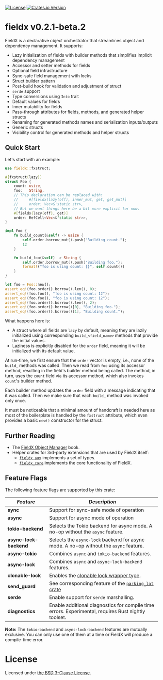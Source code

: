 <!-- markdownlint-disable-next-line MD041 -->
[![License](https://img.shields.io/github/license/vrurg/fieldx)](https://github.com/vrurg/fieldx/blob/main/LICENSE)
[![Crates.io Version](https://img.shields.io/crates/v/fieldx)](https://crates.io/crates/fieldx)

# fieldx v0.2.1-beta.2

FieldX is a declarative object orchestrator that streamlines object and dependency management. It supports:

- Lazy initialization of fields with builder methods that simplifies implicit dependency management
- Accessor and setter methods for fields
- Optional field infrastructure
- Sync-safe field management with locks
- Struct builder pattern
- Post-build hook for validation and adjustment of struct
- `serde` support
- Type conversions using `Into` trait
- Default values for fields
- Inner mutability for fields
- Pass-through attributes for fields, methods, and generated helper structs
- Renaming for generated methods names and serialization inputs/outputs
- Generic structs
- Visibility control for generated methods and helper structs

## Quick Start

Let's start with an example:

```rust
use fieldx::fxstruct;

#[fxstruct(lazy)]
struct Foo {
    count: usize,
    foo:   String,
    // This declaration can be replaced with:
    //     #[fieldx(lazy(off), inner_mut, get, get_mut)]
    //     order: Vec<&'static str>,
    // But we want things here be a bit more explicit for now.
    #[fieldx(lazy(off), get)]
    order: RefCell<Vec<&'static str>>,
}

impl Foo {
    fn build_count(&self) -> usize {
        self.order.borrow_mut().push("Building count.");
        12
    }

    fn build_foo(&self) -> String {
        self.order.borrow_mut().push("Building foo.");
        format!("foo is using count: {}", self.count())
    }
}

let foo = Foo::new();
assert_eq!(foo.order().borrow().len(), 0);
assert_eq!(foo.foo(), "foo is using count: 12");
assert_eq!(foo.foo(), "foo is using count: 12");
assert_eq!(foo.order().borrow().len(), 2);
assert_eq!(foo.order().borrow()[0], "Building foo.");
assert_eq!(foo.order().borrow()[1], "Building count.");
```

What happens here is:

- A struct where all fields are `lazy` by default, meaning they are lazily initialized using corresponding
  `build_<field_name>` methods that provide the initial values.
- Laziness is explicitly disabled for the `order` field, meaning it will be initialized with its default value.

At run-time, we first ensure that the `order` vector is empty, i.e., none of the `build_` methods was called. Then
we read from `foo` using its accessor method, resulting in the field's builder method being called. The method, in turn,
uses the `count` field via its accessor method, which also invokes `count`'s builder method.

Each builder method updates the `order` field with a message indicating that it was called. Then we make sure that
each `build_` method was invoked only once.

It must be noticeable that a minimal amount of handcraft is needed here as most of the boilerplate is handled by the `fxstruct` attribute,
which even provides a basic `new()` constructor for the struct.

## Further Reading

- The [FieldX Object Manager](https://vrurg.github.io/fieldx/) book.
- Helper crates for 3rd-party extensions that are used by FieldX itself:
  - [`fieldx_aux`](https://docs.rs/fieldx_aux) implements a set of types.
  - [`fieldx_core`](https://docs.rs/fieldx_core) implements the core functionality of FieldX.

## Feature Flags

The following feature flags are supported by this crate:

| *Feature* | *Description* |
|-|-|
| **sync** | Support for sync-safe mode of operation |
| **async** | Support for async mode of operation |
| **tokio-backend** | Selects the Tokio backend for async mode. A no-op without the `async` feature. |
| **async-lock-backend** | Selects the `async-lock` backend for async mode. A no-op without the `async` feature. |
| **async-tokio** | Combines `async` and `tokio-backend` features. |
| **async-lock** | Combines `async` and `async-lock-backend` features. |
| **clonable-lock** | Enables the [clonable lock wrapper type](more_on_locks.md). |
| **send_guard** | See corresponding feature of the [`parking_lot` crate](https://crates.io/crates/parking_lot) |
| **serde** | Enable support for `serde` marshalling. |
| **diagnostics** | Enable additional diagnostics for compile time errors. Experimental, requires Rust nightly toolset. |

**Note:** The `tokio-backend` and `async-lock-backend` features are mutually exclusive. You can only use one of them
at a time or FieldX will produce a compile-time error.

# License

Licensed under [the BSD 3-Clause License](/LICENSE).
